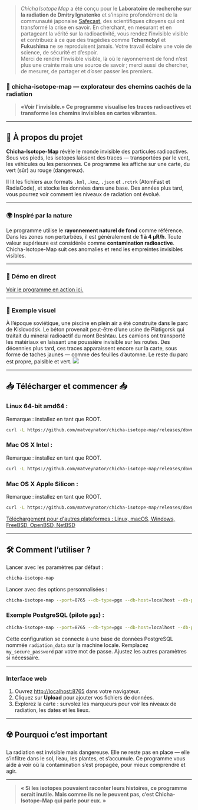 > *Chicha Isotope Map* a été conçu pour le **Laboratoire de recherche sur la radiation de Dmitry Ignatenko** et s’inspire profondément de la communauté japonaise [Safecast](https://map.safecast.org), des scientifiques citoyens qui ont transformé la crise en savoir. En cherchant, en mesurant et en partageant la vérité sur la radioactivité, vous rendez l’invisible visible et contribuez à ce que des tragédies comme **Tchernobyl** et **Fukushima** ne se reproduisent jamais. Votre travail éclaire une voie de science, de sécurité et d’espoir.  
> Merci de rendre l’invisible visible, là où le rayonnement de fond n’est plus une crainte mais une source de savoir ; merci aussi de chercher, de mesurer, de partager et d’oser passer les premiers.  


### 🌌 **chicha-isotope-map** — explorateur des chemins cachés de la radiation

> **«Voir l’invisible.» Ce programme visualise les traces radioactives et transforme les chemins invisibles en cartes vibrantes.**

---

## 📖 **À propos du projet**

**Chicha-Isotope-Map** révèle le monde invisible des particules radioactives. Sous vos pieds, les isotopes laissent des traces — transportées par le vent, les véhicules ou les personnes. Ce programme les affiche sur une carte, du vert (sûr) au rouge (dangereux).

Il lit les fichiers aux formats `.kml`, `.kmz`, `.json` et `.rctrk` (AtomFast et RadiaCode), et stocke les données dans une base. Des années plus tard, vous pourrez voir comment les niveaux de radiation ont évolué.

---

### 🌍 **Inspiré par la nature**

Le programme utilise le **rayonnement naturel de fond** comme référence. Dans les zones non perturbées, il est généralement de **1 à 4 µR/h**. Toute valeur supérieure est considérée comme **contamination radioactive**. Chicha-Isotope-Map suit ces anomalies et rend les empreintes invisibles visibles.

---

### 📸 **Démo en direct**

<a href="https://jutsa.ru" target="_blank">Voir le programme en action ici.</a>

---

### 📸 **Exemple visuel**

À l’époque soviétique, une piscine en plein air a été construite dans le parc de Kislovodsk. Le béton provenait peut-être d’une usine de Piatigorsk qui traitait du minerai radioactif du mont Beshtau. Les camions ont transporté les matériaux en laissant une poussière invisible sur les routes. Des décennies plus tard, ces traces apparaissent encore sur la carte, sous forme de taches jaunes — comme des feuilles d’automne. Le reste du parc est propre, paisible et vert. <img src="https://repository-images.githubusercontent.com/870016860/11fd6abc-fe8b-4cd8-95c2-df1c631c8762">

---

## 📥 **Télécharger et commencer** 📥

### Linux 64-bit amd64 :

Remarque : installez en tant que ROOT.

```bash
curl -L https://github.com/matveynator/chicha-isotope-map/releases/download/latest/chicha-isotope-map_linux_amd64 > /usr/local/bin/chicha-isotope-map; chmod +x /usr/local/bin/chicha-isotope-map; chicha-isotope-map --version;
```

### Mac OS X Intel :

Remarque : installez en tant que ROOT.

```bash
curl -L https://github.com/matveynator/chicha-isotope-map/releases/download/latest/chicha-isotope-map_darwin_amd64 > /usr/local/bin/chicha-isotope-map; chmod +x /usr/local/bin/chicha-isotope-map; chicha-isotope-map --version;
```

### Mac OS X Apple Silicon :

Remarque : installez en tant que ROOT.

```bash
curl -L https://github.com/matveynator/chicha-isotope-map/releases/download/latest/chicha-isotope-map_darwin_amd64 > /usr/local/bin/chicha-isotope-map; chmod +x /usr/local/bin/chicha-isotope-map; chicha-isotope-map --version;
```

[Téléchargement pour d'autres plateformes : Linux, macOS, Windows, FreeBSD, OpenBSD, NetBSD](https://github.com/matveynator/chicha-isotope-map/releases/tag/latest)

---

## 🛠 **Comment l’utiliser ?**

Lancer avec les paramètres par défaut :

```bash
chicha-isotope-map
```

Lancer avec des options personnalisées :

```bash
chicha-isotope-map --port=8765 --db-type=pgx --db-host=localhost --db-port=5432 --db-user=postgres --db-pass=yourpassword --db-name=isotope_db --pg-ssl-mode=prefer
```

### Exemple PostgreSQL (pilote `pgx`) :

```bash
chicha-isotope-map --port=8765 --db-type=pgx --db-host=localhost --db-port=5432 --db-user=postgres --db-pass=my_secure_password --db-name=radiation_data --pg-ssl-mode=require
```

Cette configuration se connecte à une base de données PostgreSQL nommée `radiation_data` sur la machine locale. Remplacez `my_secure_password` par votre mot de passe. Ajustez les autres paramètres si nécessaire.

---

### Interface web

1. Ouvrez [http://localhost:8765](http://localhost:8765) dans votre navigateur.
2. Cliquez sur **Upload** pour ajouter vos fichiers de données.
3. Explorez la carte : survolez les marqueurs pour voir les niveaux de radiation, les dates et les lieux.

---

## ☢️ **Pourquoi c’est important**

La radiation est invisible mais dangereuse. Elle ne reste pas en place — elle s’infiltre dans le sol, l’eau, les plantes, et s’accumule. Ce programme vous aide à voir où la contamination s’est propagée, pour mieux comprendre et agir.

---

> **« Si les isotopes pouvaient raconter leurs histoires, ce programme serait inutile. Mais comme ils ne le peuvent pas, c’est Chicha-Isotope-Map qui parle pour eux. »**
